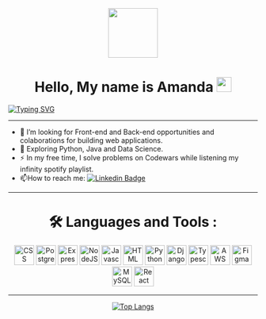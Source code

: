 <div id="header" align="center">
  <img src="https://media.giphy.com/media/M9gbBd9nbDrOTu1Mqx/giphy.gif" width="100"/>
</div>


# <h1 align="center">Hello, My name is Amanda <img src="https://media.giphy.com/media/hvRJCLFzcasrR4ia7z/giphy.gif" width="30px"/> 
[![Typing SVG](https://readme-typing-svg.demolab.com?font=Fira+Code&pause=1000&color=B0E0E6&center=true&vCenter=true&width=1000&lines=Web+Fullstack+Developer)](https://git.io/typing-svg)

---

- :telescope: I’m looking for Front-end and Back-end opportunities and colaborations for building web applications.
- :seedling: Exploring Python, Java and Data Science.
- :zap: In my free time, I solve problems on Codewars while listening my infinity spotify playlist.
- :mailbox:How to reach me: [![Linkedin Badge](https://img.shields.io/badge/-LinkedIn-blue?style=flat&logo=Linkedin&logoColor=white)](https://www.linkedin.com/in/amanda-fullstack/)

---

### <h1 align="center">:hammer_and_wrench: Languages and Tools :
<div align="center">
  <img height="40" width="40" src="https://cdn.simpleicons.org/css3/B0E0E6" title='CSS'/>
  <img height="40" width="40" src="https://cdn.simpleicons.org/postgresql/B0E0E6" title='PostgreSQL'/>
  <img height="40" width="40" src="https://cdn.simpleicons.org/express/B0E0E6" title='Express'/>
  <img height="40" width="40" src="https://cdn.simpleicons.org/nodedotjs/B0E0E6" title='NodeJS'/>
  <img height="40" width="40" src="https://cdn.simpleicons.org/javascript/B0E0E6" title='Javascript'/>
  <img height="40" width="40" src="https://cdn.simpleicons.org/html5/B0E0E6" title='HTML'/>
  <img height="40" width="40" src="https://cdn.simpleicons.org/python/B0E0E6" title='Python'/>
  <img height="40" width="40" src="https://cdn.simpleicons.org/django/B0E0E6" title='Django'/>
  <img height="40" width="40" src="https://cdn.simpleicons.org/typescript/B0E0E6" title='Typescript'/>
  <img height="40" width="40" src="https://cdn.simpleicons.org/amazonaws/B0E0E6" title='AWS'/>
  <img height="40" width="40" src="https://cdn.simpleicons.org/figma/B0E0E6" title='Figma'/>
  <img height="40" width="40" src="https://cdn.simpleicons.org/mysql/B0E0E6" title='MySQL'/>
  <img height="40" width="40" src="https://cdn.simpleicons.org/react/B0E0E6" title='React'/>

</div>
  
*******************
  
<div id="stats" align="center">
  
[![Top Langs](https://github-readme-stats.vercel.app/api/top-langs/?username=AmandaIsMe-alt&show_icons=true&theme=dracula)](https://github.com/anuraghazra/github-readme-stats)
  
</div>
